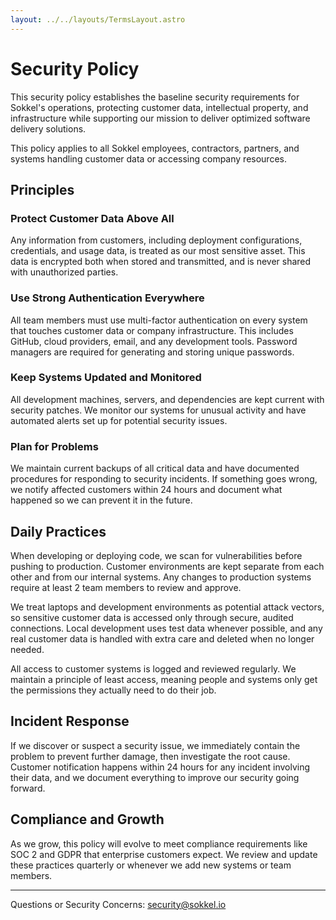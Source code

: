 ```yaml
---
layout: ../../layouts/TermsLayout.astro
---
```


# Security Policy

This security policy establishes the baseline security requirements for Sokkel's
operations, protecting customer data, intellectual property, and infrastructure
while supporting our mission to deliver optimized software delivery solutions.

This policy applies to all Sokkel employees, contractors, partners, and systems
handling customer data or accessing company resources.

## Principles

### Protect Customer Data Above All

Any information from customers, including deployment configurations,
credentials, and usage data, is treated as our most sensitive asset. This data
is encrypted both when stored and transmitted, and is never shared with
unauthorized parties.

### Use Strong Authentication Everywhere

All team members must use multi-factor authentication on every system that
touches customer data or company infrastructure. This includes GitHub, cloud
providers, email, and any development tools. Password managers are required for
generating and storing unique passwords.

### Keep Systems Updated and Monitored

All development machines, servers, and dependencies are kept current with
security patches. We monitor our systems for unusual activity and have automated
alerts set up for potential security issues.

### Plan for Problems

We maintain current backups of all critical data and have documented procedures
for responding to security incidents. If something goes wrong, we notify
affected customers within 24 hours and document what happened so we can prevent
it in the future.

## Daily Practices

When developing or deploying code, we scan for vulnerabilities before pushing to
production. Customer environments are kept separate from each other and from our
internal systems. Any changes to production systems require at least 2 team
members to review and approve.

We treat laptops and development environments as potential attack vectors, so
sensitive customer data is accessed only through secure, audited connections.
Local development uses test data whenever possible, and any real customer data
is handled with extra care and deleted when no longer needed.

All access to customer systems is logged and reviewed regularly. We maintain a
principle of least access, meaning people and systems only get the permissions
they actually need to do their job.

## Incident Response

If we discover or suspect a security issue, we immediately contain the problem
to prevent further damage, then investigate the root cause. Customer
notification happens within 24 hours for any incident involving their data, and
we document everything to improve our security going forward.

## Compliance and Growth

As we grow, this policy will evolve to meet compliance requirements like SOC 2
and GDPR that enterprise customers expect. We review and update these practices
quarterly or whenever we add new systems or team members.

---

Questions or Security Concerns: security@sokkel.io
